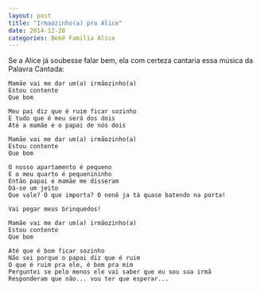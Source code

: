 ```yaml
---
layout: post
title: "Irmaozinho(a) pra Alice"
date: 2014-12-28
categories: Bebê Familia Alice
---
```


Se a Alice já soubesse falar bem, ela com certeza cantaria essa música
da Palavra Cantada:

    Mamãe vai me dar um(a) irmãozinho(a)
    Estou contente
    Que bom

    Meu pai diz que é ruim ficar sozinho
    E tudo que é meu será dos dois
    Até a mamãe e o papai de nós dois

    Mamãe vai me dar um(a) irmãozinho(a)
    Estou contente
    Que bom

    O nosso apartamento é pequeno
    E o meu quarto é pequenininho
    Então papai e mamãe me disseram
    Dá-se um jeito
    Que vale? O que importa? O nenê ja tá quase batendo na porta!

    Vai pegar meus brinquedos!

    Mamãe vai me dar um(a) irmãozinho(a)
    Estou contente
    Que bom

    Até que é bom ficar sozinho
    Não sei porque o papai diz que é ruim
    O que é ruim pra ele, é bom pra mim
    Perguntei se pelo menos ele vai saber que eu sou sua irmã
    Responderam que não... vou ter que esperar...
